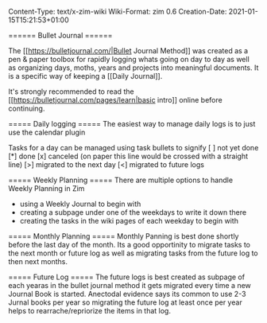 Content-Type: text/x-zim-wiki
Wiki-Format: zim 0.6
Creation-Date: 2021-01-15T15:21:53+01:00

====== Bullet Journal ======

The [[https://bulletjournal.com/|Bullet Journal Method]] was created as a pen & paper toolbox for rapidly logging whats going on day to day as well as organizing days, moths, years  and projects into meaningful documents. It is a specific way of keeping a [[Daily Journal]].

It's strongly recommended to read the [[https://bulletjournal.com/pages/learn|basic intro]] online before continuing.


===== Daily logging =====
The easiest way to manage daily logs is to just use the calendar plugin

Tasks for a day can be managed using task bullets to signify
[ ] not yet done
[*] done
[x] canceled (on paper this line would be crossed with a straight line)
[>] migrated to the next day
[<] migrated to future logs

===== Weekly Planning =====
There are multiple options to handle Weekly Planning in Zim
* using a Weekly Journal to begin with
* creating a subpage under one of the weekdays to write it down there
* creating the tasks in the wiki pages of each weekday to begin with

===== Monthly Planning =====
Monthly Panning is best done shortly before the last day of the month.
Its a good opportinity to migrate tasks to the next month or future log as well as migrating tasks from the future log to then next months.


===== Future Log =====
The future logs is best created as subpage of each yearas in the bullet journal method it gets migrated every time a new Journal Book is started.
Anectodal evidence says its common to use 2-3 Jurnal books per year so migrating the future log at least once per year helps to rearrache/repriorize the items in that log.


